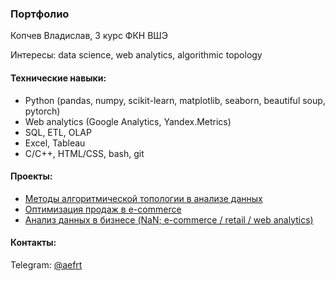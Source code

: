 ### Портфолио

Копчев Владислав, 3 курс ФКН ВШЭ

Интересы: data science, web analytics, algorithmic topology

#### Технические навыки:

- Python (pandas, numpy, scikit-learn, matplotlib, seaborn, beautiful soup, pytorch)
- Web analytics (Google Analytics, Yandex.Metrics)
- SQL, ETL, OLAP
- Excel, Tableau
- C/C++, HTML/CSS, bash, git

#### Проекты:

- [Методы алгоритмической топологии в анализе данных](https://github.com/aefrt/project-topology)
- [Оптимизация продаж в e-commerce](https://github.com/aefrt/database-theory)
- [Анализ данных в бизнесе (NaN; e-commerce / retail / web analytics)](...)

#### Контакты:

Telegram: [@aefrt](https://t.me/aefrt)

